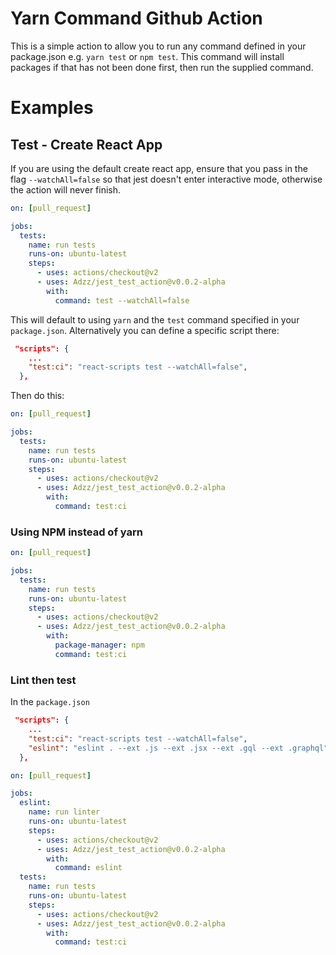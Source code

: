 # Yarn Command Github Action

This is a simple action to allow you to run any command defined in your package.json e.g. `yarn test` or `npm test`. This command will install packages if that has not been done first, then run the supplied command.

# Examples

## Test - Create React App

If you are using the default create react app, ensure that you pass in the flag `--watchAll=false` so that jest doesn't enter interactive mode, otherwise the action will never finish.

```yaml
on: [pull_request]

jobs:
  tests:
    name: run tests
    runs-on: ubuntu-latest
    steps:
      - uses: actions/checkout@v2
      - uses: Adzz/jest_test_action@v0.0.2-alpha
        with:
          command: test --watchAll=false
```

This will default to using `yarn` and the `test` command specified in your `package.json`. Alternatively you can define a specific script there:

```json
 "scripts": {
    ...
    "test:ci": "react-scripts test --watchAll=false",
  },
```

Then do this:

```yaml
on: [pull_request]

jobs:
  tests:
    name: run tests
    runs-on: ubuntu-latest
    steps:
      - uses: actions/checkout@v2
      - uses: Adzz/jest_test_action@v0.0.2-alpha
        with:
          command: test:ci
```

### Using NPM instead of yarn

```yaml
on: [pull_request]

jobs:
  tests:
    name: run tests
    runs-on: ubuntu-latest
    steps:
      - uses: actions/checkout@v2
      - uses: Adzz/jest_test_action@v0.0.2-alpha
        with:
          package-manager: npm
          command: test:ci
```

### Lint then test

In the `package.json`

```json
 "scripts": {
    ...
    "test:ci": "react-scripts test --watchAll=false",
    "eslint": "eslint . --ext .js --ext .jsx --ext .gql --ext .graphql",
  },
```

```yaml
on: [pull_request]

jobs:
  eslint:
    name: run linter
    runs-on: ubuntu-latest
    steps:
      - uses: actions/checkout@v2
      - uses: Adzz/jest_test_action@v0.0.2-alpha
        with:
          command: eslint
  tests:
    name: run tests
    runs-on: ubuntu-latest
    steps:
      - uses: actions/checkout@v2
      - uses: Adzz/jest_test_action@v0.0.2-alpha
        with:
          command: test:ci
```

